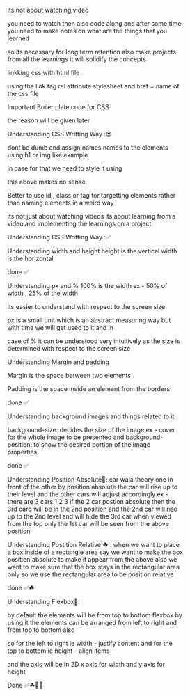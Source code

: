 its not about watching video

you need to watch then also code along
and after some time you need to make notes on what are the things that you learned

so its necessary for long term retention
also make projects from all the learnings it will solidify the concepts

linkking css with html file

using the link tag rel attribute stylesheet and href = name of the css file

Important Boiler plate code for CSS

<style>
*{
  margin: 0;
  padding: 0;
  box-sizing: border-box;
}

html,body{
  width: 100%;
  height: 100%;
}
</style>

the reason will be given later

Understanding CSS Writting Way :😍

dont be dumb and assign names names to the elements using h1 or img
like example

<p id ="h1">

</p>

in case for that we need to style it using

<style>
  #h1{

  }
</style>

this above makes no sense

Better to use id , class or tag for targetting elements rather than naming elements in a weird way 

its not just about watching videos its about learning from a video 
and implementing the learnings on a project 

Understanding CSS Writting Way :✅

Understanding width and height 
height is the vertical 
width is the horizontal 

done ✅

Understanding px and % 
100% is the width 
ex - 50% of width , 25% of the width 

its easier to understand with respect to the screen size 

px is a small unit which is an abstract measuring way 
but with time we will get used to it 
and in

case of % it can be understood very intuitively as
the size is determined with respect to the screen size 

Understanding Margin and padding 

Margin is the space between two elements

Padding is the space inside an element from the borders 

done ✅

Understanding background images and things related to it 

background-size: decides the size of the image ex - cover for the whole image to be presented
and 
background-position: to show the desired portion of the image  
properties 

done ✅

Understanding Position Absolute📑:
car wala theory one in front of the other 
by position absolute the car will rise up to their level and 
the other cars will adjust accordingly 
ex - there are 3 cars 1 2 3 
if the 2 car postion absolute then 
the 3rd card will be in the 2nd position and the 2nd car will rise up to the 2nd level and will hide the 3rd car when viewed from the top only the 1st car will be seen from the above position 

Understanding Postition Relative ☘ : 
when we want to place a box inside of a rectangle area say 
we want to make the box position absolute to make it appear from the above 
also we want to make sure that the box stays in the rectangular area only 
so we use the rectangular area to be position relative 

done ✅☘


Understanding Flexbox💪:

by default the elements will be from top to bottom 
flexbox by using it 
the elements can be arranged from left to right and from top to bottom also 

so for the left to right ie width - justify content 
and for the top to bottom ie height - align items 

and the axis will be in 2D x axis for width and y axis for height 

Done ✅☘💪🍾